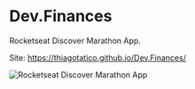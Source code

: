 # Dev.Finances
Rocketseat Discover Marathon App.

Site: https://thiagotatico.github.io/Dev.Finances/

<img align="center" alt="Rocketseat Discover Marathon App" src="https://i.imgur.com/ei1OX8s.png">

